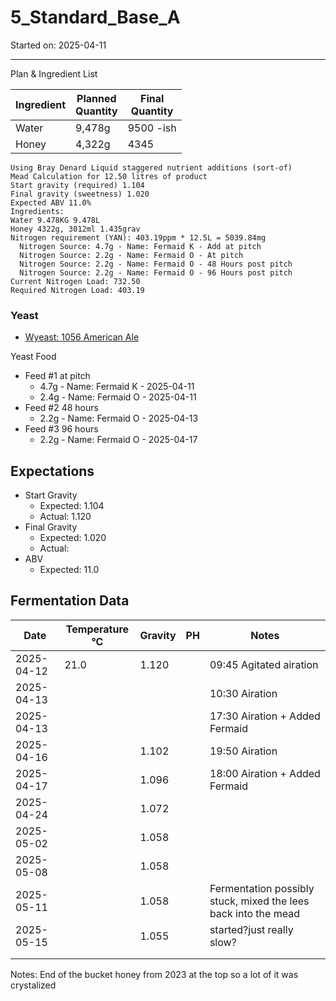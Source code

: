 <h1> 5_Standard_Base_A </h1>
Started on: 2025-04-11
<hr>
Plan & Ingredient List

| Ingredient | Planned<br/>Quantity | Final<br/>Quantity |
|------------|----------------------|--------------------|
| Water      | 9,478g               | 9500 -ish          |
| Honey      | 4,322g               | 4345               |

```
Using Bray Denard Liquid staggered nutrient additions (sort-of)
Mead Calculation for 12.50 litres of product
Start gravity (required) 1.104
Final gravity (sweetness) 1.020
Expected ABV 11.0%
Ingredients:
Water 9.478KG 9.478L
Honey 4322g, 3012ml 1.435grav
Nitrogen requirement (YAN): 403.19ppm * 12.5L = 5039.84mg
  Nitrogen Source: 4.7g - Name: Fermaid K - Add at pitch
  Nitrogen Source: 2.2g - Name: Fermaid O - At pitch
  Nitrogen Source: 2.2g - Name: Fermaid O - 48 Hours post pitch
  Nitrogen Source: 2.2g - Name: Fermaid O - 96 Hours post pitch
Current Nitrogen Load: 732.50
Required Nitrogen Load: 403.19
```

### Yeast

- [Wyeast: 1056 American Ale](https://wyeastlab.com/product/american-ale/)

Yeast Food

- Feed #1 at pitch
    - 4.7g - Name: Fermaid K - 2025-04-11
    - 2.4g - Name: Fermaid O - 2025-04-11
- Feed #2 48 hours
    - 2.2g - Name: Fermaid O - 2025-04-13
- Feed #3 96 hours
    - 2.2g - Name: Fermaid O - 2025-04-17

## Expectations

- Start Gravity
    - Expected: 1.104
    - Actual: 1.120
- Final Gravity
    - Expected: 1.020
    - Actual:
- ABV
    - Expected: 11.0

<h2>Fermentation Data</h2>

| Date       | Temperature °C | Gravity | PH | Notes                                                          |
|------------|----------------|---------|----|----------------------------------------------------------------|
| 2025-04-12 | 21.0           | 1.120   |    | 09:45 Agitated airation                                        |
| 2025-04-13 |                |         |    | 10:30 Airation                                                 |
| 2025-04-13 |                |         |    | 17:30 Airation + Added Fermaid                                 |
| 2025-04-16 |                | 1.102   |    | 19:50 Airation                                                 |
| 2025-04-17 |                | 1.096   |    | 18:00  Airation + Added Fermaid                                |
| 2025-04-24 |                | 1.072   |    |                                                                |
| 2025-05-02 |                | 1.058   |    |                                                                |
| 2025-05-08 |                | 1.058   |    |                                                                |
| 2025-05-11 |                | 1.058   |    | Fermentation possibly stuck, mixed the lees back into the mead |
| 2025-05-15 |                | 1.055   |    | started?just really slow?                                      |
|            |                |         |    |                                                                |
|            |                |         |    |                                                                |

Notes:
End of the bucket honey from 2023 at the top so a lot of it was crystalized
